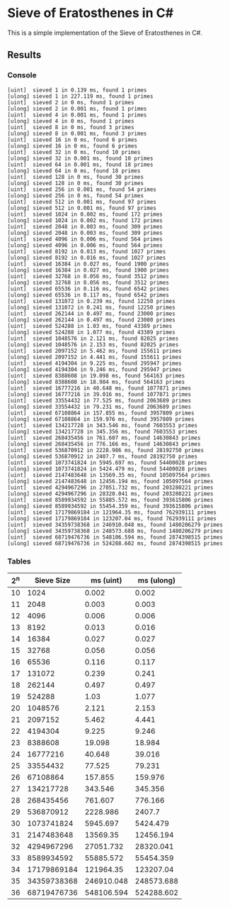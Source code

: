 # Sieve of Eratosthenes in C#

This is a simple implementation of the Sieve of Eratosthenes in C#.

## Results

### Console
```
[uint]  sieved 1 in 0.139 ms, found 1 primes
[ulong] sieved 1 in 227.119 ms, found 1 primes
[uint]  sieved 2 in 0 ms, found 1 primes
[ulong] sieved 2 in 0.001 ms, found 1 primes
[uint]  sieved 4 in 0.001 ms, found 1 primes
[ulong] sieved 4 in 0 ms, found 1 primes
[uint]  sieved 8 in 0 ms, found 3 primes
[ulong] sieved 8 in 0.001 ms, found 3 primes
[uint]  sieved 16 in 0 ms, found 6 primes
[ulong] sieved 16 in 0 ms, found 6 primes
[uint]  sieved 32 in 0 ms, found 10 primes
[ulong] sieved 32 in 0.001 ms, found 10 primes
[uint]  sieved 64 in 0.001 ms, found 18 primes
[ulong] sieved 64 in 0 ms, found 18 primes
[uint]  sieved 128 in 0 ms, found 30 primes
[ulong] sieved 128 in 0 ms, found 30 primes
[uint]  sieved 256 in 0.001 ms, found 54 primes
[ulong] sieved 256 in 0 ms, found 54 primes
[uint]  sieved 512 in 0.001 ms, found 97 primes
[ulong] sieved 512 in 0.001 ms, found 97 primes
[uint]  sieved 1024 in 0.002 ms, found 172 primes
[ulong] sieved 1024 in 0.002 ms, found 172 primes
[uint]  sieved 2048 in 0.003 ms, found 309 primes
[ulong] sieved 2048 in 0.003 ms, found 309 primes
[uint]  sieved 4096 in 0.006 ms, found 564 primes
[ulong] sieved 4096 in 0.006 ms, found 564 primes
[uint]  sieved 8192 in 0.013 ms, found 1027 primes
[ulong] sieved 8192 in 0.016 ms, found 1027 primes
[uint]  sieved 16384 in 0.027 ms, found 1900 primes
[ulong] sieved 16384 in 0.027 ms, found 1900 primes
[uint]  sieved 32768 in 0.056 ms, found 3512 primes
[ulong] sieved 32768 in 0.056 ms, found 3512 primes
[uint]  sieved 65536 in 0.116 ms, found 6542 primes
[ulong] sieved 65536 in 0.117 ms, found 6542 primes
[uint]  sieved 131072 in 0.239 ms, found 12250 primes
[ulong] sieved 131072 in 0.241 ms, found 12250 primes
[uint]  sieved 262144 in 0.497 ms, found 23000 primes
[ulong] sieved 262144 in 0.497 ms, found 23000 primes
[uint]  sieved 524288 in 1.03 ms, found 43389 primes
[ulong] sieved 524288 in 1.077 ms, found 43389 primes
[uint]  sieved 1048576 in 2.121 ms, found 82025 primes
[ulong] sieved 1048576 in 2.153 ms, found 82025 primes
[uint]  sieved 2097152 in 5.462 ms, found 155611 primes
[ulong] sieved 2097152 in 4.441 ms, found 155611 primes
[uint]  sieved 4194304 in 9.225 ms, found 295947 primes
[ulong] sieved 4194304 in 9.246 ms, found 295947 primes
[uint]  sieved 8388608 in 19.098 ms, found 564163 primes
[ulong] sieved 8388608 in 18.984 ms, found 564163 primes
[uint]  sieved 16777216 in 40.648 ms, found 1077871 primes
[ulong] sieved 16777216 in 39.016 ms, found 1077871 primes
[uint]  sieved 33554432 in 77.525 ms, found 2063689 primes
[ulong] sieved 33554432 in 79.231 ms, found 2063689 primes
[uint]  sieved 67108864 in 157.855 ms, found 3957809 primes
[ulong] sieved 67108864 in 159.976 ms, found 3957809 primes
[uint]  sieved 134217728 in 343.546 ms, found 7603553 primes
[ulong] sieved 134217728 in 345.356 ms, found 7603553 primes
[uint]  sieved 268435456 in 761.607 ms, found 14630843 primes
[ulong] sieved 268435456 in 776.166 ms, found 14630843 primes
[uint]  sieved 536870912 in 2228.986 ms, found 28192750 primes
[ulong] sieved 536870912 in 2407.7 ms, found 28192750 primes
[uint]  sieved 1073741824 in 5945.697 ms, found 54400028 primes
[ulong] sieved 1073741824 in 5424.479 ms, found 54400028 primes
[uint]  sieved 2147483648 in 13569.35 ms, found 105097564 primes
[ulong] sieved 2147483648 in 12456.194 ms, found 105097564 primes
[uint]  sieved 4294967296 in 27051.732 ms, found 203280221 primes
[ulong] sieved 4294967296 in 28320.041 ms, found 203280221 primes
[uint]  sieved 8589934592 in 55885.572 ms, found 393615806 primes
[ulong] sieved 8589934592 in 55454.359 ms, found 393615806 primes
[uint]  sieved 17179869184 in 121964.35 ms, found 762939111 primes
[ulong] sieved 17179869184 in 123207.04 ms, found 762939111 primes
[uint]  sieved 34359738368 in 246910.048 ms, found 1480206279 primes
[ulong] sieved 34359738368 in 248573.688 ms, found 1480206279 primes
[uint]  sieved 68719476736 in 548106.594 ms, found 2874398515 primes
[ulong] sieved 68719476736 in 524288.602 ms, found 2874398515 primes
```

### Tables

| 2<sup>n</sup> | Sieve Size | ms (uint) | ms (ulong) |
| --- | --- | --- | --- |
| 10 | 1024 | 0.002 | 0.002 |
| 11 | 2048 | 0.003 | 0.003 |
| 12 | 4096 | 0.006 | 0.006 |
| 13 | 8192 | 0.013 | 0.016 |
| 14 | 16384 | 0.027 | 0.027 |
| 15 | 32768 | 0.056 | 0.056 |
| 16 | 65536 | 0.116 | 0.117 |
| 17 | 131072 | 0.239 | 0.241 |
| 18 | 262144 | 0.497 | 0.497 |
| 19 | 524288 | 1.03 | 1.077 |
| 20 | 1048576 | 2.121 | 2.153 |
| 21 | 2097152 | 5.462 | 4.441 |
| 22 | 4194304 | 9.225 | 9.246 |
| 23 | 8388608 | 19.098 | 18.984 |
| 24 | 16777216 | 40.648 | 39.016 |
| 25 | 33554432 | 77.525 | 79.231 |
| 26 | 67108864 | 157.855 | 159.976 |
| 27 | 134217728 | 343.546 | 345.356 |
| 28 | 268435456 | 761.607 | 776.166 |
| 29 | 536870912 | 2228.986 | 2407.7 |
| 30 | 1073741824 | 5945.697 | 5424.479 |
| 31 | 2147483648 | 13569.35 | 12456.194 |
| 32 | 4294967296 | 27051.732 | 28320.041 |
| 33 | 8589934592 | 55885.572 | 55454.359 |
| 34 | 17179869184 | 121964.35 | 123207.04 |
| 35 | 34359738368 | 246910.048 | 248573.688 |
| 36 | 68719476736 | 548106.594 | 524288.602 |